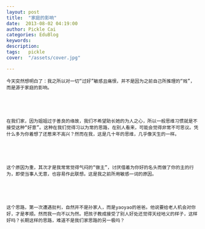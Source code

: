 ```yaml
---
layout: post  
title:  "家庭的影响"
date:  2013-08-02 04:19:00
author: Pickle Cai  
categories: EduBlog  
keywords: 
description:   
tags:	pickle   
cover:  "/assets/cover.jpg"  

---
```




	今天突然想明白了：我之所以对一切“过好”敏感且痛恨，并不是因为之前自己所推理的“贱”，而是源于家庭的影响。





	在我们家，因为姐姐过于善良的缘故，我们不希望助长她的为人之心，所以一般思维习惯就是不接受这种“好意”。这种在我们觉得习以为常的思路，在别人看来，可能会觉得非常不可思议。凭什么多为你着想了还惹来不高兴？然而在我，这是几十年的思维，几乎像天生的一样。





	这个原因为重，其次才是我常常觉得气闷的“做主”，讨厌借着为你好的名头而做了你的主的行为，即使当事人无意，也容易作此联想。这是我之前所用敏感一词的原因。





	这个思路，第一次遭遇批判，自然并不是孙家人，而是yaoyao的爸爸。他说要给老人机会对你好，才是孝顺。然而我一向不以为然。把孩子教成接受了别人好处还觉得天经地义的样子，这样好吗？长期这样的思路，难道不是我们家思路的另一极吗？





		    
